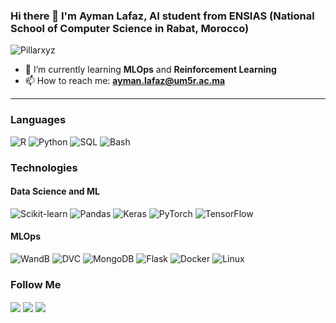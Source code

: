 ### Hi there 👋 I'm Ayman Lafaz, AI student from ENSIAS (National School of Computer Science in Rabat, Morocco)

<p align="left"> <img src="https://komarev.com/ghpvc/?username=Pillarxyz&label=Profile%20views&color=e42a28&style=flat" alt="Pillarxyz" /> </p>

- 🌱 I’m currently learning **MLOps** and **Reinforcement Learning**
- 📫 How to reach me: **ayman.lafaz@um5r.ac.ma**
---

<h3>Languages </h3>
<p>
<a target="_blank"><img alt="R" src="https://img.shields.io/badge/-R-%2312100E.svg?logo=r&logoColor=blue&style=for-the-badge"/></a> 
<a target="_blank"><img alt="Python" src="https://img.shields.io/badge/Python-%2312100E.svg?logo=python&style=for-the-badge&logoColor=yellow"/></a>
<a target="_blank"><img alt="SQL" src="https://img.shields.io/badge/SQL-%2312100E.svg?style=for-the-badge&logo=mysql&logoColor=white"/></a>
<a target="_blank"><img alt="Bash" src="https://img.shields.io/badge/Bash-%2312100E.svg?&logo=gnu-bash&style=for-the-badge&logoColor=white"/></a>
</p>


### Technologies
#### Data Science and ML
![Scikit-learn](https://img.shields.io/badge/-sklearn-%2312100E.svg?logo=scikitlearn&logoColor=orange&style=for-the-badge)
![Pandas](https://img.shields.io/badge/pandas-%2312100E.svg?style=for-the-badge&logo=pandas&logoColor=white)
![Keras](https://img.shields.io/badge/Keras-%2312100E.svg?style=for-the-badge&logo=Keras&logoColor=red)
![PyTorch](https://img.shields.io/badge/-PyTorch-%2312100E.svg?&logo=PyTorch&style=for-the-badge)
![TensorFlow](https://img.shields.io/badge/-TensorFlow-%2312100E.svg?&logo=TensorFlow&style=for-the-badge)  

#### MLOps

![WandB](https://img.shields.io/badge/Weights_&_Biases-%2312100E?style=for-the-badge&logo=WeightsAndBiases&logoColor=yellow)
![DVC](https://img.shields.io/badge/DVC-%2312100E?style=for-the-badge&logo=dataversioncontrol&logoColor=purple)
![MongoDB](https://img.shields.io/badge/MongoDB-%2312100E.svg?style=for-the-badge&logo=mongodb&logoColor=green)
![Flask](https://img.shields.io/badge/flask-%2312100E.svg?style=for-the-badge&logo=flask&logoColor=white)
![Docker](https://img.shields.io/badge/-Docker-%2312100E.svg?&logo=Docker&style=for-the-badge)
![Linux](https://img.shields.io/badge/-Linux-%2312100E.svg?&logo=Linux&style=for-the-badge)




<h3 align="left"> Follow Me</h3>
<a href="https://www.kaggle.com/aymanlafaz" target="_blank"><img align="center" src="https://img.shields.io/badge/-kaggle-%2312100E.svg?logo=kaggle&logoColor=blue&style=for-the-badge"/></a>
<a href="https://www.linkedin.com/in/ayman-lafaz-106145201/" target="_blank"><img align="center" src="https://img.shields.io/badge/linkedin-%2312100E.svg?style=for-the-badge&logo=linkedin&logoColor=blue"/></a>
<a href="https://stats.stackexchange.com/users/347187/ayman-lafaz" target="_blank"><img align="center" src="https://img.shields.io/badge/StackExchange-%2312100E.svg?style=for-the-badge&logo=StackExchange&logoColor=white"/></a>
